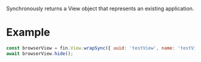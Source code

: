Synchronously returns a View object that represents an existing application.
# Example
```js
const browserView = fin.View.wrapSync({ uuid: 'testView', name: 'testViewName' });
await browserView.hide();
```
